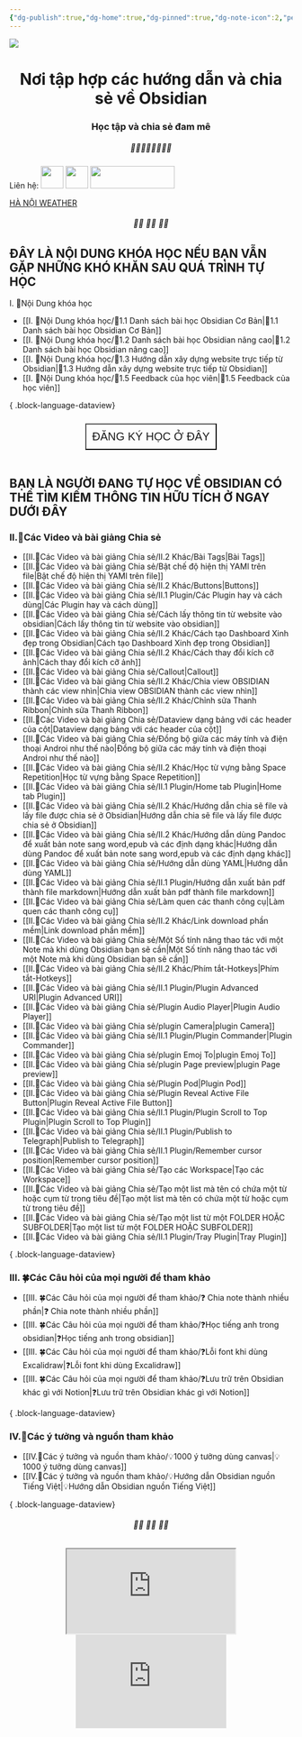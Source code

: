 ```yaml
---
{"dg-publish":true,"dg-home":true,"dg-pinned":true,"dg-note-icon":2,"permalink":"/home-page/","pinned":true,"tags":["gardenEntry"],"dgPassFrontmatter":true,"noteIcon":2,"created":"","updated":""}
---
```


![](https://i.imgur.com/xp0ymCk.png)

# <center>  **Nơi tập hợp các hướng dẫn và chia sẻ về Obsidian**   </center>
### <center>Học tập và chia sẻ đam mê</center>

##### <center> 🌱🌱🌱🌱🌱🌱🌱🌱</center>

Liên hệ: 
[<img src="https://i.imgur.com/oMz9dgC.png" width="40" height="40">](https://www.facebook.com/hahtd3) [<img  src="https://i.imgur.com/f1EQ36e.png" width="40" height="40">](https://zalo.me/979988473) [<img src="https://i.imgur.com/fHAwMOe.png" width="150" height="40">](https://i.imgur.com/ilHdIvR.png)

<a class="weatherwidget-io" href="https://forecast7.com/en/21d03105d83/hanoi/" data-label_1="HÀ NỘI" data-label_2="WEATHER" data-theme="original" >HÀ NỘI WEATHER</a>
<script>
!function(d,s,id){var js,fjs=d.getElementsByTagName(s)[0];if(!d.getElementById(id)){js=d.createElement(s);js.id=id;js.src='https://weatherwidget.io/js/widget.min.js';fjs.parentNode.insertBefore(js,fjs);}}(document,'script','weatherwidget-io-js');
</script>
######  <center> 🌱🌱 🌱🌱 🌱🌱</center>
 ## ĐÂY LÀ NỘI DUNG KHÓA HỌC NẾU BẠN VẪN GẶP NHỮNG KHÓ KHĂN SAU QUÁ TRÌNH TỰ HỌC
I. 🍁Nội Dung khóa học

- [[I. 🍁Nội Dung khóa học/🌟1.1 Danh sách bài học  Obsidian Cơ Bản\|🌟1.1 Danh sách bài học  Obsidian Cơ Bản]]
- [[I. 🍁Nội Dung khóa học/🌟1.2 Danh sách bài học Obsidian nâng cao\|🌟1.2 Danh sách bài học Obsidian nâng cao]]
- [[I. 🍁Nội Dung khóa học/🌟1.3 Hướng dẫn xây dựng website trực tiếp từ Obsidian\|🌟1.3 Hướng dẫn xây dựng website trực tiếp từ Obsidian]]
- [[I. 🍁Nội Dung khóa học/🌟1.5 Feedback của học viên\|🌟1.5 Feedback của học viên]]

{ .block-language-dataview}
<center><div style="display: flex; justify-content: center; cursor: pointer;"> <a href="https://forms.gle/vacXuNZZWXerFy6Q8" target="_blank"> <button style=" font-size: 20px; padding: 10px; height: fit-content; margin-top: 10px; background: var(--text-accent); font-weight: 200; color: var(--text-on-accent); "> ĐĂNG KÝ HỌC Ở ĐÂY</button> </a> </div></center>
<br>

 ## BẠN LÀ NGƯỜI ĐANG TỰ HỌC VỀ OBSIDIAN CÓ THỂ TÌM KIẾM THÔNG TIN HỮU TÍCH Ở NGAY DƯỚI ĐÂY
 
### II.🌱Các Video và bài giảng Chia sẻ

- [[II.🌱Các Video và bài giảng Chia sẻ/II.2 Khác/Bài Tags\|Bài Tags]]
- [[II.🌱Các Video và bài giảng Chia sẻ/Bật chế độ hiện thị YAMl trên file\|Bật chế độ hiện thị YAMl trên file]]
- [[II.🌱Các Video và bài giảng Chia sẻ/II.2 Khác/Buttons\|Buttons]]
- [[II.🌱Các Video và bài giảng Chia sẻ/II.1 Plugin/Các Plugin hay và cách dùng\|Các Plugin hay và cách dùng]]
- [[II.🌱Các Video và bài giảng Chia sẻ/Cách lấy thông tin từ website vào obsidian\|Cách lấy thông tin từ website vào obsidian]]
- [[II.🌱Các Video và bài giảng Chia sẻ/II.2 Khác/Cách tạo Dashboard Xinh đẹp trong Obsidian\|Cách tạo Dashboard Xinh đẹp trong Obsidian]]
- [[II.🌱Các Video và bài giảng Chia sẻ/II.2 Khác/Cách thay đổi kích cỡ ảnh\|Cách thay đổi kích cỡ ảnh]]
- [[II.🌱Các Video và bài giảng Chia sẻ/Callout\|Callout]]
- [[II.🌱Các Video và bài giảng Chia sẻ/II.2 Khác/Chia view OBSIDIAN thành các view nhìn\|Chia view OBSIDIAN thành các view nhìn]]
- [[II.🌱Các Video và bài giảng Chia sẻ/II.2 Khác/Chỉnh sửa Thanh Ribbon\|Chỉnh sửa Thanh Ribbon]]
- [[II.🌱Các Video và bài giảng Chia sẻ/Dataview dạng bảng với các header của cột\|Dataview dạng bảng với các header của cột]]
- [[II.🌱Các Video và bài giảng Chia sẻ/Đồng bộ giữa các máy tính và điện thoại Androi như thế nào\|Đồng bộ giữa các máy tính và điện thoại Androi như thế nào]]
- [[II.🌱Các Video và bài giảng Chia sẻ/II.2 Khác/Học từ vựng bằng Space Repetition\|Học từ vựng bằng Space Repetition]]
- [[II.🌱Các Video và bài giảng Chia sẻ/II.1 Plugin/Home tab Plugin\|Home tab Plugin]]
- [[II.🌱Các Video và bài giảng Chia sẻ/II.2 Khác/Hướng dẫn chia sẽ file và lấy file được chia sẻ ở Obsidian\|Hướng dẫn chia sẽ file và lấy file được chia sẻ ở Obsidian]]
- [[II.🌱Các Video và bài giảng Chia sẻ/II.2 Khác/Hướng dẫn dùng Pandoc để xuất bản note sang word,epub và các định dạng khác\|Hướng dẫn dùng Pandoc để xuất bản note sang word,epub và các định dạng khác]]
- [[II.🌱Các Video và bài giảng Chia sẻ/Hướng dẫn dùng YAML\|Hướng dẫn dùng YAML]]
- [[II.🌱Các Video và bài giảng Chia sẻ/II.1 Plugin/Hướng dẫn xuất bản pdf thành file markdown\|Hướng dẫn xuất bản pdf thành file markdown]]
- [[II.🌱Các Video và bài giảng Chia sẻ/Làm quen các thanh công cụ\|Làm quen các thanh công cụ]]
- [[II.🌱Các Video và bài giảng Chia sẻ/II.2 Khác/Link download phần mềm\|Link download phần mềm]]
- [[II.🌱Các Video và bài giảng Chia sẻ/Một Số tính năng thao tác với một Note mà khi dùng Obsidian bạn sẽ cần\|Một Số tính năng thao tác với một Note mà khi dùng Obsidian bạn sẽ cần]]
- [[II.🌱Các Video và bài giảng Chia sẻ/II.2 Khác/Phím tắt-Hotkeys\|Phím tắt-Hotkeys]]
- [[II.🌱Các Video và bài giảng Chia sẻ/II.1 Plugin/Plugin Advanced URI\|Plugin Advanced URI]]
- [[II.🌱Các Video và bài giảng Chia sẻ/Plugin Audio Player\|Plugin Audio Player]]
- [[II.🌱Các Video và bài giảng Chia sẻ/plugin Camera\|plugin Camera]]
- [[II.🌱Các Video và bài giảng Chia sẻ/II.1 Plugin/Plugin Commander\|Plugin Commander]]
- [[II.🌱Các Video và bài giảng Chia sẻ/plugin Emoj To\|plugin Emoj To]]
- [[II.🌱Các Video và bài giảng Chia sẻ/plugin Page preview\|plugin Page preview]]
- [[II.🌱Các Video và bài giảng Chia sẻ/Plugin Pod\|Plugin Pod]]
- [[II.🌱Các Video và bài giảng Chia sẻ/Plugin Reveal Active File Button\|Plugin Reveal Active File Button]]
- [[II.🌱Các Video và bài giảng Chia sẻ/II.1 Plugin/Plugin Scroll to Top Plugin\|Plugin Scroll to Top Plugin]]
- [[II.🌱Các Video và bài giảng Chia sẻ/II.1 Plugin/Publish to Telegraph\|Publish to Telegraph]]
- [[II.🌱Các Video và bài giảng Chia sẻ/II.1 Plugin/Remember cursor position\|Remember cursor position]]
- [[II.🌱Các Video và bài giảng Chia sẻ/Tạo các Workspace\|Tạo các Workspace]]
- [[II.🌱Các Video và bài giảng Chia sẻ/Tạo một list mà tên có chứa một từ hoặc cụm từ trong tiêu đề\|Tạo một list mà tên có chứa một từ hoặc cụm từ trong tiêu đề]]
- [[II.🌱Các Video và bài giảng Chia sẻ/Tạo một list từ một FOLDER HOẶC SUBFOLDER\|Tạo một list từ một FOLDER HOẶC SUBFOLDER]]
- [[II.🌱Các Video và bài giảng Chia sẻ/II.1 Plugin/Tray Plugin\|Tray Plugin]]

{ .block-language-dataview}
### III. 🍀Các Câu hỏi của mọi người để tham khảo

- [[III. 🍀Các Câu hỏi của mọi người để tham khảo/❓ Chia note thành nhiều phần\|❓ Chia note thành nhiều phần]]
- [[III. 🍀Các Câu hỏi của mọi người để tham khảo/❓Học tiếng anh trong obsidian\|❓Học tiếng anh trong obsidian]]
- [[III. 🍀Các Câu hỏi của mọi người để tham khảo/❓Lỗi font khi dùng Excalidraw\|❓Lỗi font khi dùng Excalidraw]]
- [[III. 🍀Các Câu hỏi của mọi người để tham khảo/❓Lưu trữ trên Obsidian khác gì với Notion\|❓Lưu trữ trên Obsidian khác gì với Notion]]

{ .block-language-dataview}

### IV.🥬Các ý tưởng và nguồn tham khảo

- [[IV.🥬Các ý tưởng và nguồn tham khảo/💡1000 ý tưởng dùng canvas\|💡1000 ý tưởng dùng canvas]]
- [[IV.🥬Các ý tưởng và nguồn tham khảo/💡Hướng dẫn Obsidian nguồn Tiếng Việt\|💡Hướng dẫn Obsidian nguồn Tiếng Việt]]

{ .block-language-dataview}

 ######  <center> 🌱🌱 🌱🌱 🌱🌱</center>

<center> <iframe src="https://widgetbox.app/embed/calendar/simple/AtcwrQqFT6sz7AKu8EqvHX?flag=true" "heigh=600" "width=600" ></iframe> </center> 

<center><!--Dayspedia.com widget--><iframe width='268' height='166' style='padding:0!important;margin:0!important;border:none!important;background:none!important;background:transparent!important' marginheight='0' marginwidth='0' frameborder='0' scrolling='no' comment='/*defined*/' src='https://dayspedia.com/if/digit/?v=1&iframe=eyJ3LTEyIjp0cnVlLCJ3LTExIjp0cnVlLCJ3LTEzIjp0cnVlLCJ3LTE0IjpmYWxzZSwidy0xNSI6ZmFsc2UsInctMTEwIjpmYWxzZSwidy13aWR0aC0wIjp0cnVlLCJ3LXdpZHRoLTEiOmZhbHNlLCJ3LXdpZHRoLTIiOmZhbHNlLCJ3LTE2IjoiMjRweCIsInctMTkiOiI0OCIsInctMTciOiIxNiIsInctMjEiOnRydWUsImJnaW1hZ2UiOjIsImJnaW1hZ2VTZXQiOnRydWUsInctMjFjMCI6IiNmZmZmZmYiLCJ3LTAiOnRydWUsInctMyI6dHJ1ZSwidy0zYzAiOiIjMzQzNDM0Iiwidy0zYjAiOiIxIiwidy02IjoiIzM0MzQzNCIsInctMjAiOnRydWUsInctNCI6IiMwMDdkYmYiLCJ3LTE4IjpmYWxzZSwidy13aWR0aC0yYy0wIjoiMzAwIiwidy0xMTUiOmZhbHNlfQ==&lang=en&cityid=7853'></iframe><!--Dayspedia.com widget ENDS--></center> 

